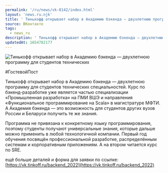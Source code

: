 ```yaml
---
permalink: '/ru/news/vk-8142/index.html'
layout: 'news.ru.njk'
title: ' Тинькофф открывает набор в Академию бэкенда — двухлетнюю программу для студентов технических'
source: ВКонтакте
tags:
  - news_ru
description: ' Тинькофф открывает набор в Академию бэкенда — двухлетнюю программу для студентов технических'
updatedAt: 1654782177
---
```

![ Тинькофф открывает набор в Академию бэкенда — двухлетнюю программу для студентов технических](https://sun1-97.userapi.com/impg/tewWpeL_JCrkY9C2NwF80Qg3zt05jNcAnow1Ew/q_IEjXUSOew.jpg?size=864x1080&quality=96&sign=4d9fcfe77c36813072a3d4f541e85bad&c_uniq_tag=hb6ikaqr5rmzKqds5z8s6BO1bD3aGY1-79YJ7vzqT_Y&type=album)

#ГостевойПост

Тинькофф открывает набор в Академию бэкенда — двухлетнюю программу для студентов технических специальностей. Курс по бэкенд-разработке уже является частью специализации «Промышленная разработка» на ПМИ ВШЭ и направления «Функциональное программирование на Scala» в магистратуре МФТИ. А Академия бэкенда — это возможность для студентов других вузов России и Беларуси получить те же знания.

Программа не привязана к конкретному языку программирования, поэтому студенты получают универсальные знания, которые дальше можно применить в любой технологичной компании. Первый год обучения посвящён профессиональной разработке, распределённым системам и корпоративным приложениям. А на втором читается курс по SRE.

ещё больше деталей и форма для заявки по ссылке:
[https://vk.tinkoff.ru/backend_2022](https://vk.tinkoff.ru/backend_2022)
